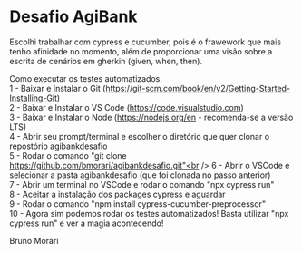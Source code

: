 # Desafio AgiBank

Escolhi trabalhar com cypress e cucumber, pois é o frawework que mais tenho afinidade no momento, além de proporcionar uma visão sobre a escrita de cenários em gherkin (given, when, then).

Como executar os testes automatizados:<br />
1 - Baixar e Instalar o Git (https://git-scm.com/book/en/v2/Getting-Started-Installing-Git)<br />
2 - Baixar e Instalar o VS Code (https://code.visualstudio.com)<br />
3 - Baixar e Instalar o Node (https://nodejs.org/en - recomenda-se a versão LTS)<br />
4 - Abrir seu prompt/terminal e escolher o diretório que quer clonar o repostório agibankdesafio<br />
5 - Rodar o comando "git clone https://github.com/bmorari/agibankdesafio.git"<br />
6 - Abrir o VSCode e selecionar a pasta agibankdesafio (que foi clonada no passo anterior)<br />
7 - Abrir um terminal no VSCode e rodar o comando "npx cypress run"<br />
8 - Aceitar a instalação dos packages cypress e aguardar<br />
9 - Rodar o comando "npm install cypress-cucumber-preprocessor"<br />
10 - Agora sim podemos rodar os testes automatizados! Basta utilizar "npx cypress run" e ver a magia acontecendo!<br />

Bruno Morari
